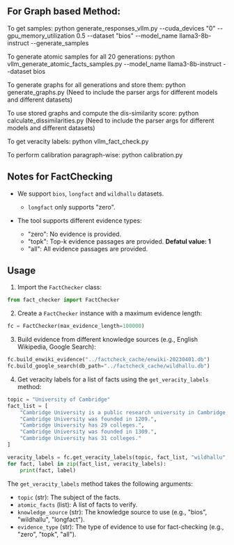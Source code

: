 ## For Graph based Method:

To get samples: 
python generate_responses_vllm.py --cuda_devices "0" --gpu_memory_utilization 0.5 --dataset "bios" --model_name llama3-8b-instruct --generate_samples

To generate atomic samples for all 20 generations:
python vllm_generate_atomic_facts_samples.py --model_name llama3-8b-instruct --dataset bios

To generate graphs for all generations and store them:
python generate_graphs.py (Need to include the parser args for different models and different datasets)

To use stored graphs and compute the dis-similarity score:
python calculate_dissimilarities.py (Need to include the parser args for different models and different datasets)

To get veracity labels:
python vllm_fact_check.py

To perform calibration paragraph-wise:
python calibration.py 




## Notes for FactChecking

- We support `bios`, `longfact` and `wildhallu` datasets. 
    - `longfact` only supports "zero".

- The tool supports different evidence types:
  - "zero": No evidence is provided.
  - "topk": Top-k evidence passages are provided. **Defatul value: 1**
  - "all": All evidence passages are provided.


## Usage

1. Import the `FactChecker` class:

```python
from fact_checker import FactChecker
```

2. Create a `FactChecker` instance with a maximum evidence length:

```python
fc = FactChecker(max_evidence_length=100000)
```

3. Build evidence from different knowledge sources (e.g., English Wikipedia, Google Search):

```python
fc.build_enwiki_evidence("../factcheck_cache/enwiki-20230401.db")
fc.build_google_search(db_path="../factcheck_cache/wildhallu.db")
```

4. Get veracity labels for a list of facts using the `get_veracity_labels` method:

```python
topic = "University of Cambridge"
fact_list = [
    "Cambridge University is a public research university in Cambridge, England.",
    "Cambridge University was founded in 1209.",
    "Cambridge University has 29 colleges.",
    "Cambridge University was founded in 1309.",
    "Cambridge University has 31 colleges."
]

veracity_labels = fc.get_veracity_labels(topic, fact_list, "wildhallu", evidence_type="topk")
for fact, label in zip(fact_list, veracity_labels):
    print(fact, label)
```

The `get_veracity_labels` method takes the following arguments:

- `topic` (str): The subject of the facts.
- `atomic_facts` (list): A list of facts to verify.
- `knowledge_source` (str): The knowledge source to use (e.g., "bios", "wildhallu", "longfact").
- `evidence_type` (str): The type of evidence to use for fact-checking (e.g., "zero", "topk", "all").


